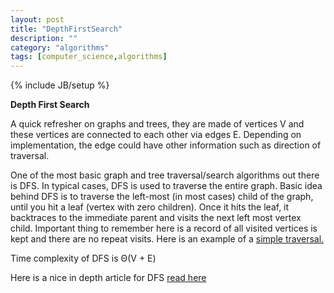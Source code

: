 ```yaml
---
layout: post
title: "DepthFirstSearch"
description: ""
category: "algorithms"
tags: [computer_science,algorithms]
---
```

{% include JB/setup %}

**Depth First Search**

A quick refresher on graphs and trees, they are made of vertices V and these vertices are connected to each other via edges E. Depending on implementation, the edge could have other information such as direction of traversal.

One of the most basic graph and tree traversal/search algorithms out there is DFS.
In typical cases, DFS is used to traverse the entire graph. Basic idea behind DFS is to traverse the left-most (in most cases) child of the graph, until you hit a leaf (vertex with zero children). Once it hits the leaf, it backtraces to the immediate parent and visits the next left most vertex child. Important thing to remember here is a record of all visited vertices is kept and there are no repeat visits.
Here is an example of a [simple traversal.][1]

Time complexity of DFS is Θ(V + E)

Here is a nice in depth article for DFS [read here][2]


  [1]: http://en.wikipedia.org/wiki/Depth-first_search#Example
  [2]: http://www.personal.kent.edu/~rmuhamma/Algorithms/MyAlgorithms/GraphAlgor/depthSearch.htm